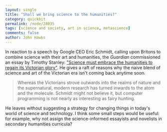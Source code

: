 ```yaml
---
layout: single 
title: "Shall we bring science to the humanities?" 
category: quickbit
permalink: /node/28035
tags: [science and society, art in science, metascience] 
comments: false 
author: John Hawks 
---
```


In reaction to a speech by Google CEO Eric Schmidt, calling upon Britons to combine science with their art and humanities, the <i>Guardian</i> commissioned an essay by Timothy Stanley: <a href="http://www.guardian.co.uk/commentisfree/2011/sep/01/eric-schmidt-google-art-science">"Science must embrace the humanities to regain its Victorian glory"</a>. He gives a raft of reasons why the naive blend of science and art of the Victorian era isn't coming back anytime soon. 

<blockquote>Whereas the Victorians strove outwards into the realms of nature and the supernatural, modern research has turned inwards to the atom and the molecule. Schmidt might not believe it, but computer programming is not nearly as interesting as fairy hunting.</blockquote>

He leaves without suggesting a strategy for changing things in today's world of science and technology. I think some small steps would be useful: for example, why not assign the science-informed essayists and novelists in secondary humanities curricula? 

